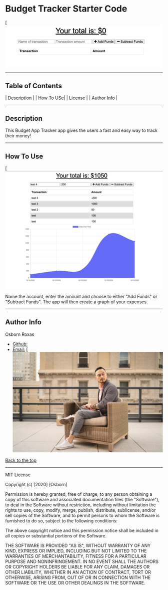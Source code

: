 # Budget Tracker Starter Code
[![ReadMe Image](https://github.com/osbornroxas02/budget-tracker-pwa/blob/main/budget-main.png)
 
---

## Table of Contents 

| [Description](#description) |
| [How To USe](#how-to-use)|
| [License](#license) |
| [Author Info](#author-info) |


---

## Description 

This Budget App Tracker app gives the users a fast and easy way to track their money!

---

## How To Use

[![ReadMe Image](https://github.com/osbornroxas02/budget-tracker-pwa/blob/main/budget.example.png)

Name the account, enter the amount and choose to either "Add Funds" or "Subtract Funds". The app will then create a graph of your expenses.


---


## Author Info

Osborn Roxas

- [Github:](https://github.com/osbornroxas02)
- [Email:](https://OSBORNROXAS02@GMAIL.COM)
[![ReadMe Image](https://github.com/osbornroxas02/budget-tracker-pwa/blob/main/seated%20%202.JPG)

[Back to the top](#table-of-contents)

---

MIT License

Copyright (c) [2020] [Osborn]

Permission is hereby granted, free of charge, to any person obtaining a copy
of this software and associated documentation files (the "Software"), to deal
in the Software without restriction, including without limitation the rights
to use, copy, modify, merge, publish, distribute, sublicense, and/or sell
copies of the Software, and to permit persons to whom the Software is
furnished to do so, subject to the following conditions:

The above copyright notice and this permission notice shall be included in all
copies or substantial portions of the Software.

THE SOFTWARE IS PROVIDED "AS IS", WITHOUT WARRANTY OF ANY KIND, EXPRESS OR
IMPLIED, INCLUDING BUT NOT LIMITED TO THE WARRANTIES OF MERCHANTABILITY,
FITNESS FOR A PARTICULAR PURPOSE AND NONINFRINGEMENT. IN NO EVENT SHALL THE
AUTHORS OR COPYRIGHT HOLDERS BE LIABLE FOR ANY CLAIM, DAMAGES OR OTHER
LIABILITY, WHETHER IN AN ACTION OF CONTRACT, TORT OR OTHERWISE, ARISING FROM,
OUT OF OR IN CONNECTION WITH THE SOFTWARE OR THE USE OR OTHER DEALINGS IN THE
SOFTWARE.

